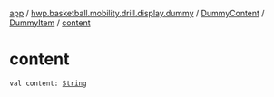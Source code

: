 [app](../../../index.md) / [hwp.basketball.mobility.drill.display.dummy](../../index.md) / [DummyContent](../index.md) / [DummyItem](index.md) / [content](.)

# content

`val content: `[`String`](https://kotlinlang.org/api/latest/jvm/stdlib/kotlin/-string/index.html)
